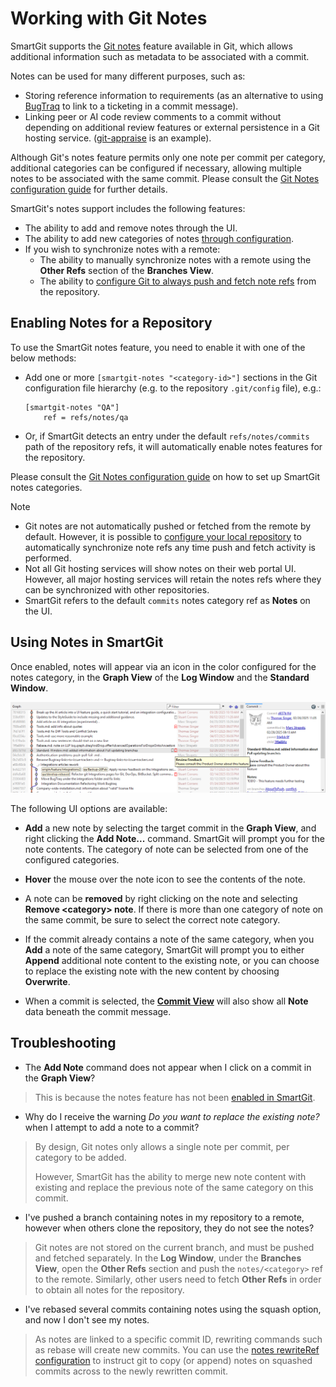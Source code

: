 # Working with Git Notes
SmartGit supports the [Git notes](../GitConcepts/GitNotes.md) feature available in Git, which allows additional information such as metadata to be associated with a commit.

Notes can be used for many different purposes, such as:
- Storing reference information to requirements (as an alternative to using [BugTraq](../Integrations/Bugtraq-links-to-issue-trackers.md) to link to a ticketing in a commit message).
- Linking peer or AI code review comments to a commit without depending on additional review features or external persistence in a Git hosting service.
  ([git-appraise](https://github.com/google/git-appraise) is an example).

Although Git's notes feature permits only one note per commit per category, additional categories can be configured if necessary, allowing multiple notes to be associated with the same commit.
Please consult the [Git Notes configuration guide](../Integrations/GitNotes-Integration.md#smartgit-notes-section-reference) for further details.

SmartGit's notes support includes the following features:
- The ability to add and remove notes through the UI.
- The ability to add new categories of notes [through configuration](../Integrations/GitNotes-Integration.md#a-minimal-smartgit-notes-configuration).
- If you wish to synchronize notes with a remote:
  - The ability to manually synchronize notes with a remote using the **Other Refs** section of the **Branches View**.
  - The ability to [configure Git to always push and fetch note refs](../Integrations/GitNotes-Integration.md#configuring-automatic-note-synchronization-with-remotes) from the repository.

## Enabling Notes for a Repository

To use the SmartGit notes feature, you need to enable it with one of the below methods:
- Add one or more `[smartgit-notes "<category-id>"]` sections in the Git configuration file hierarchy (e.g. to the repository `.git/config` file), e.g.:
  ```
  [smartgit-notes "QA"]
      ref = refs/notes/qa
  ```
- Or, if SmartGit detects an entry under the default `refs/notes/commits` path of the repository refs, it will automatically enable notes features for the repository.

Please consult the [Git Notes configuration guide](../Integrations/GitNotes-Integration.md#enabling-notes-features-in-smartgit-on-a-repository) on how to set up SmartGit notes categories.

> [!NOTE]
> - Git notes are not automatically pushed or fetched from the remote by default.
>   However, it is possible to [configure your local repository]() to automatically synchronize note refs any time push and fetch activity is performed.
> - Not all Git hosting services will show notes on their web portal UI.
>   However, all major hosting services will retain the notes refs where they can be synchronized with other repositories.
> - SmartGit refers to the default `commits` notes category ref as **Notes** on the UI.

## Using Notes in SmartGit
Once enabled, notes will appear via an icon in the color configured for the notes category, in the **Graph View** of the **Log Window** and the **Standard Window**.

![Viewing Git Notes in SmartGit](../images/GitNotes-GraphView.png)

The following UI options are available:

- **Add** a new note by selecting the target commit in the **Graph View**, and right clicking the **Add Note...** command.
  SmartGit will prompt you for the note contents.
  The category of note can be selected from one of the configured categories.

- **Hover** the mouse over the note icon to see the contents of the note.

- A note can be **removed** by right clicking on the note and selecting **Remove &lt;category&gt; note**.
  If there is more than one category of note on the same commit, be sure to select the correct note category.

- If the commit already contains a note of the same category, when you **Add** a note of the same category, SmartGit will prompt you to either **Append** additional note content to the existing note, or you can choose to replace the existing note with the new content by choosing **Overwrite**.

- When a commit is selected, the [**Commit View**](Commit-View.md) will also show all **Note** data beneath the commit message.

## Troubleshooting

- The **Add Note** command does not appear when I click on a commit in the **Graph View**?

> This is because the notes feature has not been [enabled in SmartGit](#enabling-notes-for-a-repository).

- Why do I receive the warning _Do you want to replace the existing note?_ when I attempt to add a note to a commit?

> By design, Git notes only allows a single note per commit, per category to be added.
>
> However, SmartGit has the ability to merge new note content with existing and replace the previous note of the same category on this commit.

- I've pushed a branch containing notes in my repository to a remote, however when others clone the repository, they do not see the notes?

> Git notes are not stored on the current branch, and must be pushed and fetched separately.
> In the **Log Window**, under the **Branches View**, open the **Other Refs** section and push the `notes/<category>` ref to the remote.
> Similarly, other users need to fetch **Other Refs** in order to obtain all notes for the repository.

- I've rebased several commits containing notes using the squash option, and now I don't see my notes.

> As notes are linked to a specific commit ID, rewriting commands such as rebase will create new commits.
> You can use the [notes rewriteRef configuration](../Integrations/GitNotes-Integration.md#copying-git-notes-during-rewriting-activity-eg-rebase) to instruct git to copy (or append) notes on squashed commits across to the newly rewritten commit.

